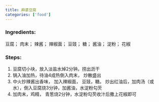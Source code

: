 ```yaml
---
title: 麻婆豆腐
categories: ['food']
---
```


### Ingredients:

豆腐； 肉末； 辣酱； 辣椒面； 豆豉； 糖； 酱油； 淀粉； 花椒
     
### Steps:

1. 豆腐切小块，放入淡盐水焯2分钟。捞出沥干
2. 锅入油加热，待油4成热倒入肉末， 炒散盛出
3. 中火抄辣酱出香味， 加入辣椒面， 豆豉，糖。 炒出红油后，加肉汤（或水），倒入豆腐烧3分钟，加酱油，水淀粉勾芡
4. 加肉末，鸡精， 青葱烧2分钟，水淀粉勾芡收汁后撒上花椒即可

